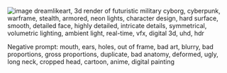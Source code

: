 ![image](https://github.com/lagrangedao/awesome-lagrange/assets/8363795/225cb85d-30bb-4685-84c2-a48000981065)
dreamlikeart, 3d render of futuristic military cyborg, cyberpunk, warframe, stealth, armored, neon lights, character design, hard surface, smooth, detailed face, highly detailed, intricate details, symmetrical, volumetric lighting, ambient light, real-time, vfx, digital 3d, uhd, hdr

Negative prompt: 
mouth, ears, holes, out of frame, bad art, blurry, bad proportions, gross proportions, duplicate, bad anatomy, deformed, ugly, long neck, cropped head, cartoon, anime, digital painting

